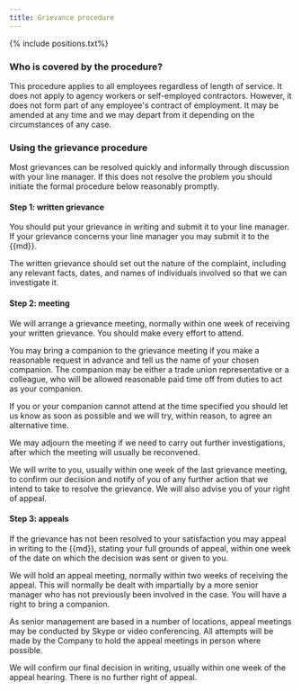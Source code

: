 ```yaml
---
title: Grievance procedure
---
```

{% include positions.txt%}

### Who is covered by the procedure?

This procedure applies to all employees regardless of length of service. It does not apply to agency workers or self-employed contractors. However, it does not form part of any employee's contract of employment.  It may be amended at any time and we may depart from it depending on the circumstances of any case.

### Using the grievance procedure

Most grievances can be resolved quickly and informally through discussion with your line manager.  If this does not resolve the problem you should initiate the formal procedure below reasonably promptly.

#### Step 1: written grievance

You should put your grievance in writing and submit it to your line manager. If your grievance concerns your line manager you may submit it to the {{md}}.

The written grievance should set out the nature of the complaint, including any relevant facts, dates, and names of individuals involved so that we can investigate it.

#### Step 2: meeting

We will arrange a grievance meeting, normally within one week of receiving your written grievance. You should make every effort to attend.

You may bring a companion to the grievance meeting if you make a reasonable request in advance and tell us the name of your chosen companion. The companion may be either a trade union representative or a colleague, who will be allowed reasonable paid time off from duties to act as your companion.

If you or your companion cannot attend at the time specified you should let us know as soon as possible and we will try, within reason, to agree an alternative time.

We may adjourn the meeting if we need to carry out further investigations, after which the meeting will usually be reconvened.

We will write to you, usually within one week of the last grievance meeting, to confirm our decision and notify of you of any further action that we intend to take to resolve the grievance. We will also advise you of your right of appeal.

#### Step 3: appeals

If the grievance has not been resolved to your satisfaction you may appeal in writing to the {{md}}, stating your full grounds of appeal, within one week of the date on which the decision was sent or given to you.

We will hold an appeal meeting, normally within two weeks of receiving the appeal. This will normally be dealt with impartially by a more senior manager who has not previously been involved in the case. You will have a right to bring a companion.

As senior management are based in a number of locations, appeal meetings may be conducted by Skype or video conferencing. All attempts will be made by the Company to hold the appeal meetings in person where possible.

We will confirm our final decision in writing, usually within one week of the appeal hearing. There is no further right of appeal.




